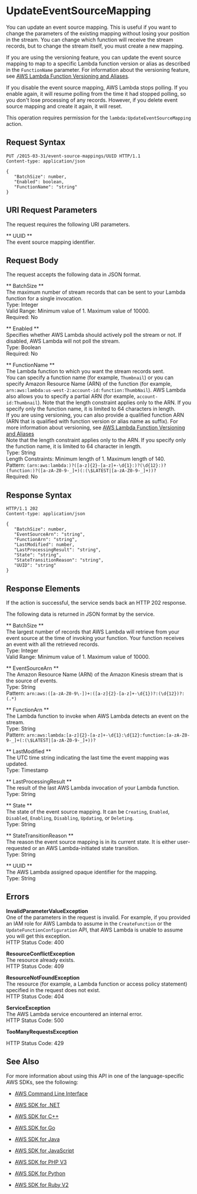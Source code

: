 # UpdateEventSourceMapping<a name="API_UpdateEventSourceMapping"></a>

You can update an event source mapping\. This is useful if you want to change the parameters of the existing mapping without losing your position in the stream\. You can change which function will receive the stream records, but to change the stream itself, you must create a new mapping\.

If you are using the versioning feature, you can update the event source mapping to map to a specific Lambda function version or alias as described in the `FunctionName` parameter\. For information about the versioning feature, see [AWS Lambda Function Versioning and Aliases](http://docs.aws.amazon.com/lambda/latest/dg/versioning-aliases.html)\. 

If you disable the event source mapping, AWS Lambda stops polling\. If you enable again, it will resume polling from the time it had stopped polling, so you don't lose processing of any records\. However, if you delete event source mapping and create it again, it will reset\.

This operation requires permission for the `lambda:UpdateEventSourceMapping` action\.

## Request Syntax<a name="API_UpdateEventSourceMapping_RequestSyntax"></a>

```
PUT /2015-03-31/event-source-mappings/UUID HTTP/1.1
Content-type: application/json

{
   "BatchSize": number,
   "Enabled": boolean,
   "FunctionName": "string"
}
```

## URI Request Parameters<a name="API_UpdateEventSourceMapping_RequestParameters"></a>

The request requires the following URI parameters\.

 ** UUID **   
The event source mapping identifier\.

## Request Body<a name="API_UpdateEventSourceMapping_RequestBody"></a>

The request accepts the following data in JSON format\.

 ** BatchSize **   
The maximum number of stream records that can be sent to your Lambda function for a single invocation\.  
Type: Integer  
Valid Range: Minimum value of 1\. Maximum value of 10000\.  
Required: No

 ** Enabled **   
Specifies whether AWS Lambda should actively poll the stream or not\. If disabled, AWS Lambda will not poll the stream\.  
Type: Boolean  
Required: No

 ** FunctionName **   
The Lambda function to which you want the stream records sent\.  
 You can specify a function name \(for example, `Thumbnail`\) or you can specify Amazon Resource Name \(ARN\) of the function \(for example, `arn:aws:lambda:us-west-2:account-id:function:ThumbNail`\)\. AWS Lambda also allows you to specify a partial ARN \(for example, `account-id:Thumbnail`\)\. Note that the length constraint applies only to the ARN\. If you specify only the function name, it is limited to 64 characters in length\.   
If you are using versioning, you can also provide a qualified function ARN \(ARN that is qualified with function version or alias name as suffix\)\. For more information about versioning, see [AWS Lambda Function Versioning and Aliases](http://docs.aws.amazon.com/lambda/latest/dg/versioning-aliases.html)   
Note that the length constraint applies only to the ARN\. If you specify only the function name, it is limited to 64 character in length\.  
Type: String  
Length Constraints: Minimum length of 1\. Maximum length of 140\.  
Pattern: `(arn:aws:lambda:)?([a-z]{2}-[a-z]+-\d{1}:)?(\d{12}:)?(function:)?([a-zA-Z0-9-_]+)(:(\$LATEST|[a-zA-Z0-9-_]+))?`   
Required: No

## Response Syntax<a name="API_UpdateEventSourceMapping_ResponseSyntax"></a>

```
HTTP/1.1 202
Content-type: application/json

{
   "BatchSize": number,
   "EventSourceArn": "string",
   "FunctionArn": "string",
   "LastModified": number,
   "LastProcessingResult": "string",
   "State": "string",
   "StateTransitionReason": "string",
   "UUID": "string"
}
```

## Response Elements<a name="API_UpdateEventSourceMapping_ResponseElements"></a>

If the action is successful, the service sends back an HTTP 202 response\.

The following data is returned in JSON format by the service\.

 ** BatchSize **   
The largest number of records that AWS Lambda will retrieve from your event source at the time of invoking your function\. Your function receives an event with all the retrieved records\.  
Type: Integer  
Valid Range: Minimum value of 1\. Maximum value of 10000\.

 ** EventSourceArn **   
The Amazon Resource Name \(ARN\) of the Amazon Kinesis stream that is the source of events\.  
Type: String  
Pattern: `arn:aws:([a-zA-Z0-9\-])+:([a-z]{2}-[a-z]+-\d{1})?:(\d{12})?:(.*)` 

 ** FunctionArn **   
The Lambda function to invoke when AWS Lambda detects an event on the stream\.  
Type: String  
Pattern: `arn:aws:lambda:[a-z]{2}-[a-z]+-\d{1}:\d{12}:function:[a-zA-Z0-9-_]+(:(\$LATEST|[a-zA-Z0-9-_]+))?` 

 ** LastModified **   
The UTC time string indicating the last time the event mapping was updated\.  
Type: Timestamp

 ** LastProcessingResult **   
The result of the last AWS Lambda invocation of your Lambda function\.  
Type: String

 ** State **   
The state of the event source mapping\. It can be `Creating`, `Enabled`, `Disabled`, `Enabling`, `Disabling`, `Updating`, or `Deleting`\.  
Type: String

 ** StateTransitionReason **   
The reason the event source mapping is in its current state\. It is either user\-requested or an AWS Lambda\-initiated state transition\.  
Type: String

 ** UUID **   
The AWS Lambda assigned opaque identifier for the mapping\.  
Type: String

## Errors<a name="API_UpdateEventSourceMapping_Errors"></a>

 **InvalidParameterValueException**   
One of the parameters in the request is invalid\. For example, if you provided an IAM role for AWS Lambda to assume in the `CreateFunction` or the `UpdateFunctionConfiguration` API, that AWS Lambda is unable to assume you will get this exception\.  
HTTP Status Code: 400

 **ResourceConflictException**   
The resource already exists\.  
HTTP Status Code: 409

 **ResourceNotFoundException**   
The resource \(for example, a Lambda function or access policy statement\) specified in the request does not exist\.  
HTTP Status Code: 404

 **ServiceException**   
The AWS Lambda service encountered an internal error\.  
HTTP Status Code: 500

 **TooManyRequestsException**   
   
HTTP Status Code: 429

## See Also<a name="API_UpdateEventSourceMapping_SeeAlso"></a>

For more information about using this API in one of the language\-specific AWS SDKs, see the following:

+  [AWS Command Line Interface](http://docs.aws.amazon.com/goto/aws-cli/lambda-2015-03-31/UpdateEventSourceMapping) 

+  [AWS SDK for \.NET](http://docs.aws.amazon.com/goto/DotNetSDKV3/lambda-2015-03-31/UpdateEventSourceMapping) 

+  [AWS SDK for C\+\+](http://docs.aws.amazon.com/goto/SdkForCpp/lambda-2015-03-31/UpdateEventSourceMapping) 

+  [AWS SDK for Go](http://docs.aws.amazon.com/goto/SdkForGoV1/lambda-2015-03-31/UpdateEventSourceMapping) 

+  [AWS SDK for Java](http://docs.aws.amazon.com/goto/SdkForJava/lambda-2015-03-31/UpdateEventSourceMapping) 

+  [AWS SDK for JavaScript](http://docs.aws.amazon.com/goto/AWSJavaScriptSDK/lambda-2015-03-31/UpdateEventSourceMapping) 

+  [AWS SDK for PHP V3](http://docs.aws.amazon.com/goto/SdkForPHPV3/lambda-2015-03-31/UpdateEventSourceMapping) 

+  [AWS SDK for Python](http://docs.aws.amazon.com/goto/boto3/lambda-2015-03-31/UpdateEventSourceMapping) 

+  [AWS SDK for Ruby V2](http://docs.aws.amazon.com/goto/SdkForRubyV2/lambda-2015-03-31/UpdateEventSourceMapping) 